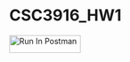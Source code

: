 # CSC3916_HW1

[<img src="https://run.pstmn.io/button.svg" alt="Run In Postman" style="width: 128px; height: 32px;">](https://app.getpostman.com/run-collection/41731246-865f3cae-0626-40ef-8b2b-54cba5ea2877?action=collection%2Ffork&source=rip_markdown&collection-url=entityId%3D41731246-865f3cae-0626-40ef-8b2b-54cba5ea2877%26entityType%3Dcollection%26workspaceId%3Dabf81414-8cda-4cbb-8fad-0a606840a40b)